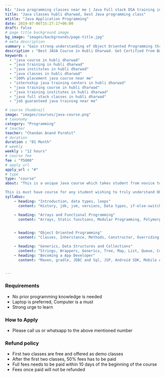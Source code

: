 ```yaml
---
h1: "Java programming classes near me | Java Full stack DSA training institute"
title: "Java classes hubli dharwad, best Java programming class"
mtitle: "Java Application Programming"
date: 2019-07-06T15:27:17+06:00
draft: false
# page title background image
bg_image: "images/backgrounds/page-title.jpg"
# meta description
summary : "Gain strong understanding of Object Oriented Programming through Java Programming language. Learn to build android apps in just one month"
description : "Best JAVA Course in Hubli Dharwad. Get Certified from Best JAVA Training Institute and Classes in Hubli Dharwad in Classroom and Online Training Format in Affordable Fees with Projects & Free Placement Support "
keywords : 
  - "java course in hubli dharwad"
  - "java training in hubli dharwad" 
  - "java institutes in hubli dharwad"
  - "java classes in hubli dharwad"
  - "100% placement java course near me"
  - "internship java training centers in hubli dharwad"
  - "java training course in hubli dharwad"
  - "java training institutes in hubli dharwad"
  - "java full stack classes in hubli dharwad"
  - "job guaranteed java training near me"

# course thumbnail
image: "images/courses/java-course.png"
# taxonomy
category: "Programming"
# teacher
teacher: "Chandan Anand Purohit"
# duration
duration : "01 Month"
# weekly
weekly : "12 hours"
# course fee
fee : "₹5000"
# apply url
apply_url : "#"
# type
type: "course"
about: "This is a unique Java course which takes student from novice to professional android developer all within a single month. Our unique hands-on approach coupled with focus on OOP strategies to solve problems lays down strong foundation for advanced Java concepts.

This is must have course for any student wishing to truly understand OOP concepts. Java is a very popular language in which Object Oriented Programming is heavily relied upon. We focus on unique aspects of Java right from first class so that students are able to think the Java way right from the beginning. The course also focuses on reading official documentation so that students also learn how to learn on their own. The course ends with Android App Development using Java"
syllabus:
    - heading: "Introduction, data types, loops"
      content: "History, jdk, jvm, versions, Data types, if-else-switch, Loops, Problem Solving"

    - heading: "Arrays and Functional Programming"
      content: "Arrays, Static functions, Modular Programming, Polymorphism"
        

    - heading: "Object Oriented Programming"
      content: "Classes, Inheritance, Methods, Constructor, Overriding and overloading, Abstract classes, Interfaces, Solving problems using OOP"

    - heading: "Generics, Data Structures and Collections"
      content: "Strings, Wrappers, Generics, Tree, Map, List, Queue, Comparator, File Handling"
    - heading: "Becoming a App Developer"
      content: "Maven, gradle, JDBC and Sql, JSP, Android SDK, Mobile App Dev"


---
```


### Requirements
* No prior programming knowledge is needed
* Laptop is preferred, Computer is a must
* Strong urge to learn 


### How to Apply

* Please call us or whatsapp to the above mentioned number


### Refund policy
* First two classes are free and offered as demo classes
* After the first two classes, 50% fees has to be paid
* Full fees needs to be paid within 10 days of the beginning of the course
* Fees once paid will not be refunded
